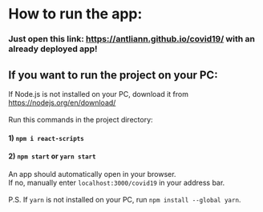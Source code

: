 # How to run the app:

### Just open this link: https://antliann.github.io/covid19/ with an already deployed app!


## If you want to run the project on your PC:

If Node.js is not installed on your PC, download it from
https://nodejs.org/en/download/
\
\
Run this commands in the project directory:
#### 1) `npm i react-scripts`
#### 2) `npm start` or `yarn start`
An app should automatically open in your browser.\
If no, manually enter `localhost:3000/covid19` in your address bar.
\
\
P.S. If `yarn` is not installed on your PC, run `npm install --global yarn`.
